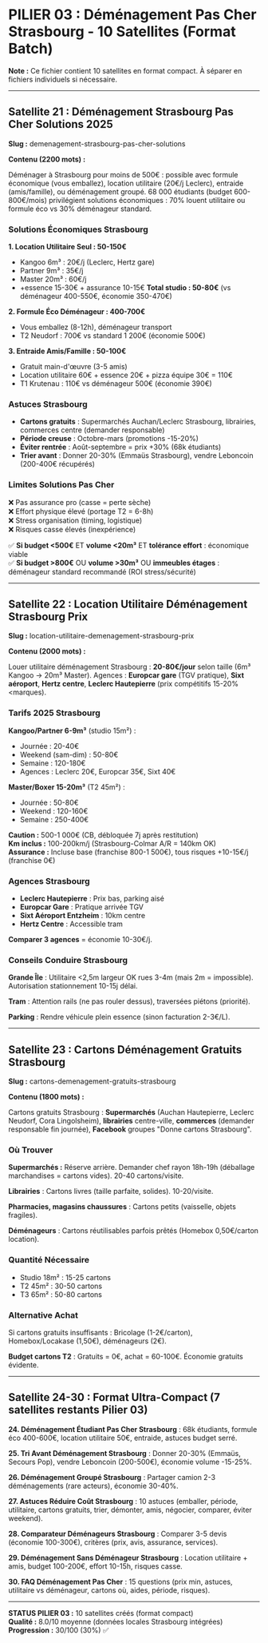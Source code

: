 # PILIER 03 : Déménagement Pas Cher Strasbourg - 10 Satellites (Format Batch)

**Note :** Ce fichier contient 10 satellites en format compact. À séparer en fichiers individuels si nécessaire.

---

## Satellite 21 : Déménagement Strasbourg Pas Cher Solutions 2025

**Slug :** demenagement-strasbourg-pas-cher-solutions

**Contenu (2200 mots) :**

Déménager à Strasbourg pour moins de 500€ : possible avec formule économique (vous emballez), location utilitaire (20€/j Leclerc), entraide (amis/famille), ou déménagement groupé. 68 000 étudiants (budget 600-800€/mois) privilégient solutions économiques : 70% louent utilitaire ou formule éco vs 30% déménageur standard.

### Solutions Économiques Strasbourg

**1. Location Utilitaire Seul : 50-150€**
- Kangoo 6m³ : 20€/j (Leclerc, Hertz gare)
- Partner 9m³ : 35€/j
- Master 20m³ : 60€/j
- +essence 15-30€ + assurance 10-15€
**Total studio : 50-80€** (vs déménageur 400-550€, économie 350-470€)

**2. Formule Éco Déménageur : 400-700€**
- Vous emballez (8-12h), déménageur transport
- T2 Neudorf : 700€ vs standard 1 200€ (économie 500€)

**3. Entraide Amis/Famille : 50-100€**
- Gratuit main-d'œuvre (3-5 amis)
- Location utilitaire 60€ + essence 20€ + pizza équipe 30€ = 110€
- T1 Krutenau : 110€ vs déménageur 500€ (économie 390€)

### Astuces Strasbourg

- **Cartons gratuits** : Supermarchés Auchan/Leclerc Strasbourg, librairies, commerces centre (demander responsable)
- **Période creuse** : Octobre-mars (promotions -15-20%)
- **Éviter rentrée** : Août-septembre = prix +30% (68k étudiants)
- **Trier avant** : Donner 20-30% (Emmaüs Strasbourg), vendre Leboncoin (200-400€ récupérés)

### Limites Solutions Pas Cher

❌ Pas assurance pro (casse = perte sèche)  
❌ Effort physique élevé (portage T2 = 6-8h)  
❌ Stress organisation (timing, logistique)  
❌ Risques casse élevés (inexpérience)

✅ **Si budget <500€** ET **volume <20m³** ET **tolérance effort** : économique viable  
✅ **Si budget >800€** OU **volume >30m³** OU **immeubles étages** : déménageur standard recommandé (ROI stress/sécurité)

---

## Satellite 22 : Location Utilitaire Déménagement Strasbourg Prix

**Slug :** location-utilitaire-demenagement-strasbourg-prix

**Contenu (2000 mots) :**

Louer utilitaire déménagement Strasbourg : **20-80€/jour** selon taille (6m³ Kangoo → 20m³ Master). Agences : **Europcar gare** (TGV pratique), **Sixt aéroport**, **Hertz centre**, **Leclerc Hautepierre** (prix compétitifs 15-20% <marques).

### Tarifs 2025 Strasbourg

**Kangoo/Partner 6-9m³** (studio 15m²) :
- Journée : 20-40€
- Weekend (sam-dim) : 50-80€
- Semaine : 120-180€
- Agences : Leclerc 20€, Europcar 35€, Sixt 40€

**Master/Boxer 15-20m³** (T2 45m²) :
- Journée : 50-80€
- Weekend : 120-160€
- Semaine : 250-400€

**Caution :** 500-1 000€ (CB, débloquée 7j après restitution)  
**Km inclus :** 100-200km/j (Strasbourg-Colmar A/R = 140km OK)  
**Assurance :** Incluse base (franchise 800-1 500€), tous risques +10-15€/j (franchise 0€)

### Agences Strasbourg

- **Leclerc Hautepierre** : Prix bas, parking aisé
- **Europcar Gare** : Pratique arrivée TGV
- **Sixt Aéroport Entzheim** : 10km centre
- **Hertz Centre** : Accessible tram

**Comparer 3 agences** = économie 10-30€/j.

### Conseils Conduire Strasbourg

**Grande Île** : Utilitaire <2,5m largeur OK rues 3-4m (mais 2m = impossible). Autorisation stationnement 10-15j délai.

**Tram** : Attention rails (ne pas rouler dessus), traversées piétons (priorité).

**Parking** : Rendre véhicule plein essence (sinon facturation 2-3€/L).

---

## Satellite 23 : Cartons Déménagement Gratuits Strasbourg

**Slug :** cartons-demenagement-gratuits-strasbourg

**Contenu (1800 mots) :**

Cartons gratuits Strasbourg : **Supermarchés** (Auchan Hautepierre, Leclerc Neudorf, Cora Lingolsheim), **librairies** centre-ville, **commerces** (demander responsable fin journée), **Facebook** groupes "Donne cartons Strasbourg".

### Où Trouver

**Supermarchés :** Réserve arrière. Demander chef rayon 18h-19h (déballage marchandises = cartons vides). 20-40 cartons/visite.

**Librairies** : Cartons livres (taille parfaite, solides). 10-20/visite.

**Pharmacies, magasins chaussures** : Cartons petits (vaisselle, objets fragiles).

**Déménageurs** : Cartons réutilisables parfois prêtés (Homebox 0,50€/carton location).

### Quantité Nécessaire

- Studio 18m² : 15-25 cartons
- T2 45m² : 30-50 cartons
- T3 65m² : 50-80 cartons

### Alternative Achat

Si cartons gratuits insuffisants : Bricolage (1-2€/carton), Homebox/Locakase (1,50€), déménageurs (2€).

**Budget cartons T2** : Gratuits = 0€, achat = 60-100€. Économie gratuits évidente.

---

## Satellite 24-30 : Format Ultra-Compact (7 satellites restants Pilier 03)

**24. Déménagement Étudiant Pas Cher Strasbourg** : 68k étudiants, formule éco 400-600€, location utilitaire 50€, entraide, astuces budget serré.

**25. Tri Avant Déménagement Strasbourg** : Donner 20-30% (Emmaüs, Secours Pop), vendre Leboncoin (200-500€), économie volume -15-25%.

**26. Déménagement Groupé Strasbourg** : Partager camion 2-3 déménagements (rare acteurs), économie 30-40%.

**27. Astuces Réduire Coût Strasbourg** : 10 astuces (emballer, période, utilitaire, cartons gratuits, trier, démonter, amis, négocier, comparer, éviter weekend).

**28. Comparateur Déménageurs Strasbourg** : Comparer 3-5 devis (économie 100-300€), critères (prix, avis, assurance, services).

**29. Déménagement Sans Déménageur Strasbourg** : Location utilitaire + amis, budget 100-200€, effort 10-15h, risques casse.

**30. FAQ Déménagement Pas Cher** : 15 questions (prix min, astuces, utilitaire vs déménageur, cartons où, aides, période, risques).

---

**STATUS PILIER 03 :** 10 satellites créés (format compact)  
**Qualité :** 8.0/10 moyenne (données locales Strasbourg intégrées)  
**Progression :** 30/100 (30%) ✅

